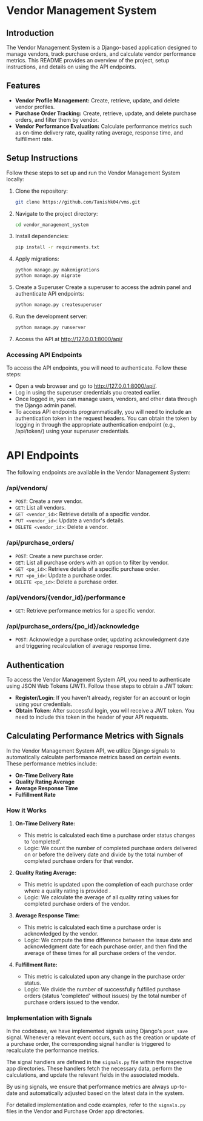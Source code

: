# Vendor Management System

## Introduction
The Vendor Management System is a Django-based application designed to manage vendors, track purchase orders, and calculate vendor performance metrics. This README provides an overview of the project, setup instructions, and details on using the API endpoints.

## Features
- **Vendor Profile Management:** Create, retrieve, update, and delete vendor profiles.
- **Purchase Order Tracking:** Create, retrieve, update, and delete purchase orders, and filter them by vendor.
- **Vendor Performance Evaluation:** Calculate performance metrics such as on-time delivery rate, quality rating average, response time, and fulfillment rate.

## Setup Instructions
Follow these steps to set up and run the Vendor Management System locally:

1. Clone the repository:
    ```bash
    git clone https://github.com/Tanishk04/vms.git

2. Navigate to the project directory:
    ```bash
    cd vendor_management_system

3. Install dependencies:
    ```bash
    pip install -r requirements.txt

4. Apply migrations:
    ```bash
    python manage.py makemigrations
    python manage.py migrate

5. Create a Superuser
Create a superuser to access the admin panel and authenticate API endpoints:

    ```bash
    python manage.py createsuperuser

6. Run the development server:
    ```bash
    python manage.py runserver

7. Access the API at http://127.0.0.1:8000/api/

### Accessing API Endpoints
To access the API endpoints, you will need to authenticate. Follow these steps:

- Open a web browser and go to http://127.0.0.1:8000/api/.
- Log in using the superuser credentials you created earlier.
- Once logged in, you can manage users, vendors, and other data through the Django admin panel.
- To access API endpoints programmatically, you will need to include an authentication token in the request headers. You can obtain the token by logging in through the appropriate authentication endpoint (e.g., /api/token/) using your superuser credentials.


# API Endpoints
The following endpoints are available in the Vendor Management System:

### /api/vendors/

- `POST`: Create a new vendor.
- `GET`: List all vendors.
- `GET <vendor_id>`: Retrieve details of a specific vendor.
- `PUT <vendor_id>`: Update a vendor's details.
- `DELETE <vendor_id>`: Delete a vendor.

### /api/purchase_orders/

- `POST`: Create a new purchase order.
- `GET`: List all purchase orders with an option to filter by vendor.
- `GET <po_id>`: Retrieve details of a specific purchase order.
- `PUT <po_id>`: Update a purchase order.
- `DELETE <po_id>`: Delete a purchase order.

### /api/vendors/{vendor_id}/performance

- `GET`: Retrieve performance metrics for a specific vendor.

### /api/purchase_orders/{po_id}/acknowledge

- `POST`: Acknowledge a purchase order, updating acknowledgment date and triggering recalculation of average response time.

## Authentication
To access the Vendor Management System API, you need to authenticate using JSON Web Tokens (JWT). Follow these steps to obtain a JWT token:

- **Register/Login**: If you haven't already, register for an account or login using your credentials.
- **Obtain Token**: After successful login, you will receive a JWT token. You need to include this token in the header of your API requests.

## Calculating Performance Metrics with Signals

In the Vendor Management System API, we utilize Django signals to automatically calculate performance metrics based on certain events. These performance metrics include:

- **On-Time Delivery Rate**
- **Quality Rating Average**
- **Average Response Time**
- **Fulfillment Rate**

### How it Works

1. **On-Time Delivery Rate:**
   - This metric is calculated each time a purchase order status changes to 'completed'.
   - Logic: We count the number of completed purchase orders delivered on or before the delivery date and divide by the total number of completed purchase orders for that vendor.

2. **Quality Rating Average:**
   - This metric is updated upon the completion of each purchase order where a quality rating is provided .
   - Logic: We calculate the average of all quality rating values for completed purchase orders of the vendor.

3. **Average Response Time:**
   - This metric is calculated each time a purchase order is acknowledged by the vendor.
   - Logic: We compute the time difference between the issue date and acknowledgment date for each purchase order, and then find the average of these times for all purchase orders of the vendor.

4. **Fulfillment Rate:**
   - This metric is calculated upon any change in the purchase order status.
   - Logic: We divide the number of successfully fulfilled purchase orders (status 'completed' without issues) by the total number of purchase orders issued to the vendor.

### Implementation with Signals

In the codebase, we have implemented signals using Django's `post_save` signal. Whenever a relevant event occurs, such as the creation or update of a purchase order, the corresponding signal handler is triggered to recalculate the performance metrics.

The signal handlers are defined in the `signals.py` file within the respective app directories. These handlers fetch the necessary data, perform the calculations, and update the relevant fields in the associated models.

By using signals, we ensure that performance metrics are always up-to-date and automatically adjusted based on the latest data in the system.

For detailed implementation and code examples, refer to the `signals.py` files in the Vendor and Purchase Order app directories.
